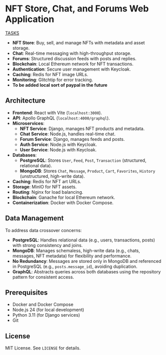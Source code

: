 # NFT Store, Chat, and Forums Web Application

[TASKS](/TASKS.md)

- **NFT Store**: Buy, sell, and manage NFTs with metadata and asset storage.
- **Chat**: Real-time messaging with high-throughput storage.
- **Forums**: Structured discussion feeds with posts and replies.
- **Blockchain**: Local Ethereum network for NFT transactions.
- **Authentication**: Secure user management with Keycloak.
- **Caching**: Redis for NFT image URLs.
- **Monitoring**: Glitchtip for error tracking.
- **To be added local sort of paypal in the future**

## Architecture

- **Frontend**: React with Vite (`localhost:3000`).
- **API**: Apollo GraphQL (`localhost:4000/graphql`).
- **Microservices**:
  - **NFT Service**: Django, manages NFT products and metadata.
  - **Chat Service**: Node.js, handles real-time chat.
  - **Forum Service**: Django, manages feeds and posts.
  - **Auth Service**: Node.js with Keycloak.
  - **User Service**: Node.js with Keycloak.
- **Databases**:
  - **PostgreSQL**: Stores `User`, `Feed`, `Post`, `Transaction` (structured, relational data).
  - **MongoDB**: Stores `Chat`, `Message`, `Product`, `Cart`, `Favorites`, `History` (unstructured, high-write data).
- **Caching**: Redis for NFT art URLs.
- **Storage**: MinIO for NFT assets.
- **Routing**: Nginx for load balancing.
- **Blockchain**: Ganache for local Ethereum network.
- **Containerization**: Docker with Docker Compose.

## Data Management

To address data crossover concerns:

- **PostgreSQL**: Handles relational data (e.g., users, transactions, posts) with strong consistency and joins.
- **MongoDB**: Manages schemaless, high-write data (e.g., chats, messages, NFT metadata) for flexibility and performance.
- **No Redundancy**: Messages are stored only in MongoDB and referenced in PostgreSQL (e.g., `posts.message_id`), avoiding duplication.
- **GraphQL**: Abstracts queries across both databases using the repository pattern for consistent access.

## Prerequisites

- Docker and Docker Compose
- Node.js 24 (for local development)
- Python 3.11 (for Django services)
- Git

## License

MIT License. See `LICENSE` for details.
